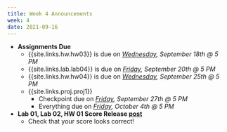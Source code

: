 ```yaml
---
title: Week 4 Announcements
week: 4
date: 2021-09-16
---
```


* **Assignments Due**
    * {{site.links.hw.hw03}} is due on *<u>Wednesday</u>, September 18th @ 5 PM*
    * {{site.links.lab.lab04}} is due on *<u>Friday</u>, September 20th @ 5 PM*
    * {{site.links.hw.hw04}} is due on *<u>Wednesday</u>, September 25th @ 5 PM*
    * {{site.links.proj.proj1}}
        * Checkpoint due on *<u>Friday</u>, September 27th @ 5 PM*
        * Everything due on *<u>Friday</u>, October 4th @ 5 PM*
* **Lab 01, Lab 02, HW 01 Score Release [post](https://edstem.org/us/courses/64093/discussion/5272138)**
    * Check that your score looks correct!